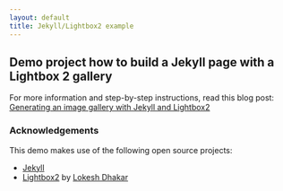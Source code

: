 ```yaml
---
layout: default
title: Jekyll/Lightbox2 example
---
```


## Demo project how to build a Jekyll page with a Lightbox 2 gallery

For more information and step-by-step instructions, read this blog post:  
[Generating an image gallery with Jekyll and Lightbox2](http://christianspecht.de/2014/03/08/generating-an-image-gallery-with-jekyll-and-lightbox2/)

### Acknowledgements

This demo makes use of the following open source projects:

- [Jekyll](http://jekyllrb.com/)
- [Lightbox2](http://lokeshdhakar.com/projects/lightbox2/) by [Lokesh Dhakar](http://www.lokeshdhakar.com)